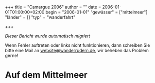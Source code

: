 +++
title = "Camargue 2006"
author = ""
date = 2006-01-01T01:00:00+02:00
begin = "2006-01-01"
"gewässer" = ["mittelmeer"]
"länder" = []
"typ" = "wanderfahrt"

+++


*Dieser Bericht wurde automatisch migriert*

Wenn Fehler auftreten oder links nicht funktionieren, dann schreiben Sie bitte eine Mail an website@wanderrudern.de, wir beheben das Problem gerne!



# Auf dem Mittelmeer


